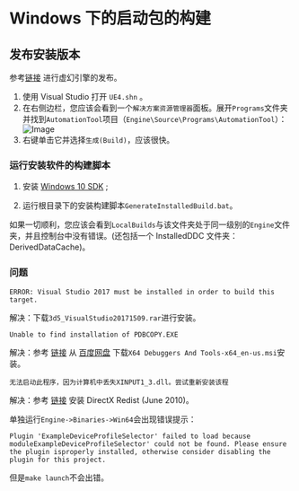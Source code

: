 # Windows 下的启动包的构建

## 发布安装版本
参考[链接](https://github.com/chiefGui/ue-from-source?tab=readme-ov-file#step-by-step-1) 进行虚幻引擎的发布。

1. 使用 Visual Studio 打开 `UE4.shn` 。
2. 在右侧边栏，您应该会看到一个`解决方案资源管理器`面板。展开`Programs`文件夹并找到`AutomationTool`项目（`Engine\Source\Programs\AutomationTool`）：
![Image](Engine/Documentation/fig/AutomationTool.png)
3. 右键单击它并选择`生成(Build)`，应该很快。

### 运行安装软件的构建脚本
1. 安装 [Windows 10 SDK](https://developer.microsoft.com/en-us/windows/downloads/windows-10-sdk) ;

2. 运行根目录下的安装构建脚本`GenerateInstalledBuild.bat`。

如果一切顺利，您应该会看到`LocalBuilds`与该文件夹处于同一级别的`Engine`文件夹，并且控制台中没有错误。(还包括一个 InstalledDDC 文件夹：DerivedDataCache)。


### 问题
```text
ERROR: Visual Studio 2017 must be installed in order to build this target.
```
解决：下载`3d5_VisualStudio20171509.rar`进行安装。


```text
Unable to find installation of PDBCOPY.EXE
```
解决：参考 [链接](https://arenas0.com/2018/12/03/UE4_Learn_Build_Binary/) 从 [百度网盘](https://pan.baidu.com/s/1Y0PQeHCMQh7Ln12d_p_Rzw) 下载`X64 Debuggers And Tools-x64_en-us.msi`安装。

```text
无法启动此程序，因为计算机中丢失XINPUT1_3.dll。尝试重新安装该程
```
解决：参考 [链接](http://www.codefaq.cn/category/Windows/) 安装 DirectX Redist (June 2010)。



单独运行`Engine->Binaries->Win64`会出现错误提示：
```text
Plugin 'ExampleDeviceProfileSelector' failed to load because moduleExampleDeviceProfileSelector' could not be found. Please ensure the plugin isproperly installed, otherwise consider disabling the plugin for this project.
```
但是`make launch`不会出错。



